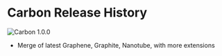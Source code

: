 # Carbon Release History

![Carbon 1.0.0](https://img.shields.io/badge/1.0.0-in_development-orange.svg?style=flat-square)
- Merge of latest Graphene, Graphite, Nanotube, with more extensions
